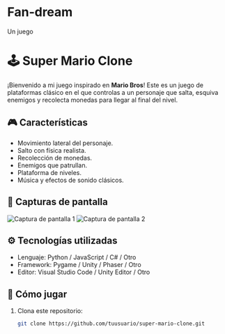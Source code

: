 # Fan-dream
Un juego 

# 🕹️ Super Mario Clone

¡Bienvenido a mi juego inspirado en **Mario Bros**! Este es un juego de plataformas clásico en el que controlas a un personaje que salta, esquiva enemigos y recolecta monedas para llegar al final del nivel.

## 🎮 Características

- Movimiento lateral del personaje.
- Salto con física realista.
- Recolección de monedas.
- Enemigos que patrullan.
- Plataforma de niveles.
- Música y efectos de sonido clásicos.

## 📸 Capturas de pantalla

![Captura de pantalla 1](ruta/a/la/imagen1.png)
![Captura de pantalla 2](ruta/a/la/imagen2.png)

## ⚙️ Tecnologías utilizadas

- Lenguaje: Python / JavaScript / C# / Otro
- Framework: Pygame / Unity / Phaser / Otro
- Editor: Visual Studio Code / Unity Editor / Otro

## 🚀 Cómo jugar

1. Clona este repositorio:
   ```bash
   git clone https://github.com/tuusuario/super-mario-clone.git
